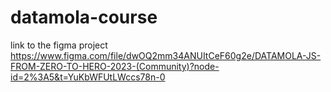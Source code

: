 # datamola-course

link to the figma project https://www.figma.com/file/dwOQ2mm34ANUItCeF60g2e/DATAMOLA-JS-FROM-ZERO-TO-HERO-2023-(Community)?node-id=2%3A5&t=YuKbWFUtLWccs78n-0
